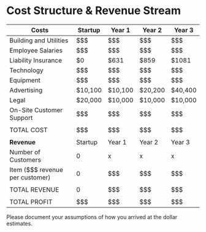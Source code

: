 # Cost Structure & Revenue Stream


| Costs | Startup | Year 1 | Year 2 | Year 3 |
|---|---|---|---|---|
|Building and Utilities | $$$ | $$$ | $$$ | $$$ |
|Employee Salaries | $$$ | $$$ | $$$ | $$$ |
|Liability Insurance | $0  | $631 | $859 | $1081 |
|Technology | $$$ | $$$ | $$$ | $$$ |
|Equipment | $$$ | $$$ | $$$ | $$$ |
|Advertising | $10,100 | $10,100 | $20,200 | $40,400 |
|Legal | $20,000 | $10,000 | $10,000 | $10,000 |
|On-Site Customer Support  | $$$ | $$$ | $$$ | $$$ |
| | | | | |
|TOTAL COST | $$$ | $$$ | $$$ | $$$ |
| | | | | |
| **Revenue** |Startup | Year 1 | Year 2 | Year 3 |
|Number of Customers | 0 | x | x | x |
|Item ($$$ revenue per customer) | 0 | $$$ | $$$ | $$$ |
| | | | | |
| TOTAL REVENUE | 0 | $$$ | $$$ | $$$ |
| | | | | |
| TOTAL PROFIT | $$$ | $$$ | $$$ | $$$ |


Please document your assumptions of how you arrived at the dollar estimates.
